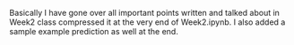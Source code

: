 Basically I have gone over all important points written and talked about in Week2 class compressed it at the very end of Week2.ipynb.
I also added a sample example prediction as well at the end.
